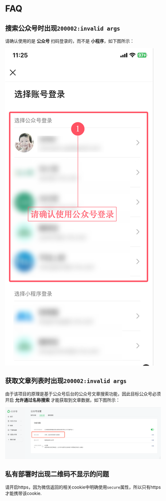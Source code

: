 # FAQ

## 搜索公众号时出现`200002:invalid args`

请确认使用的是 **公众号** 扫码登录的，而不是 **小程序**，如下图所示：

![选择公众号登录](assets/select-correct-account-login.png)


## 获取文章列表时出现`200002:invalid args`

由于该项目的原理是基于公众号后台的公众号文章搜索功能，因此目标公众号必须开启 **允许通过名称搜索** 才能获取到文章数据，如下图所示：

![公众号隐私设置](assets/account-privacy-setting.png)

## 私有部署时出现二维码不显示的问题

请开启https，因为微信返回的相关cookie中明确使用`secure`属性，所以只有https才能携带该cookie.
